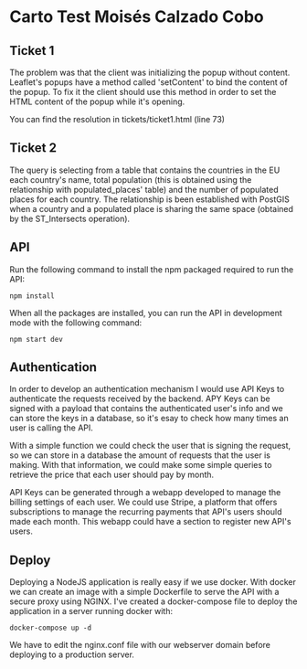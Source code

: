 # Carto Test Moisés Calzado Cobo

## Ticket 1

The problem was that the client was initializing the popup without content. Leaflet's popups have a method called 'setContent' to bind the content of the popup. To fix it the client should use this method in order to set the HTML content of the popup while it's opening.

You can find the resolution in tickets/ticket1.html (line 73)

## Ticket 2

The query is selecting from a table that contains the countries in the EU each country's name, total population (this is obtained using the relationship with populated_places' table) and the number of populated places for each country. The relationship is been established with PostGIS when a country and a populated place is sharing the same space (obtained by the ST_Intersects operation).

## API

Run the following command to install the npm packaged required to run the API:

```console
npm install
```

When all the packages are installed, you can run the API in development mode with the following command:

```console
npm start dev
```

## Authentication

In order to develop an authentication mechanism I would use API Keys to authenticate the requests received by the backend. APY Keys can be signed with a payload that contains the authenticated user's info and we can store the keys in a database, so it's esay to check how many times an user is calling the API.

With a simple function we could check the user that is signing the request, so we can store in a database the amount of requests that the user is making. With that information, we could make some simple queries to retrieve the price that each user should pay by month.

API Keys can be generated through a webapp developed to manage the billing settings of each user. We could use Stripe, a platform that offers subscriptions to manage the recurring payments that API's users should made each month. This webapp could have a section to register new API's users.

## Deploy

Deploying a NodeJS application is really easy if we use docker. With docker we can create an image with a simple Dockerfile to serve the API with a secure proxy using NGINX. I've created a docker-compose file to deploy the application in a server running docker with: 

```console
docker-compose up -d
```
We have to edit the nginx.conf file with our webserver domain before deploying to a production server.


